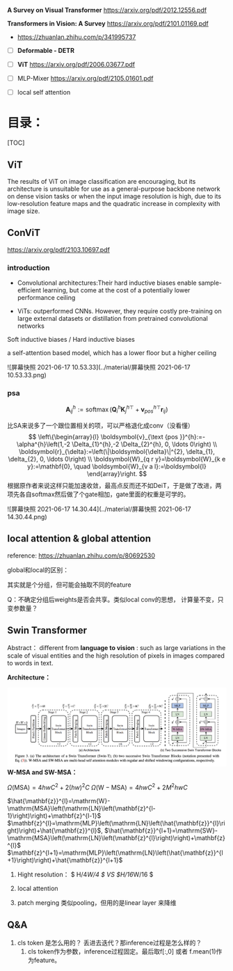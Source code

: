 

**A Survey on Visual Transformer** https://arxiv.org/pdf/2012.12556.pdf

**Transformers in Vision: A Survey** https://arxiv.org/pdf/2101.01169.pdf

* https://zhuanlan.zhihu.com/p/341995737



* [ ] **Deformable - DETR**
* [ ] **ViT** https://arxiv.org/pdf/2006.03677.pdf
* [ ] MLP-Mixer https://arxiv.org/pdf/2105.01601.pdf  
* [ ] local self attention 





# 目录：

[TOC]

## ViT

The results of ViT on image classification are encouraging, but its architecture is unsuitable for use as a general-purpose backbone network on dense vision tasks or when the input image resolution is high, due to its low-resolution feature maps and the quadratic increase in complexity with image size.

## ConViT 

https://arxiv.org/pdf/2103.10697.pdf

### introduction

* Convolutional architectures:Their hard inductive biases enable sample-efficient learning, but come at the cost of a potentially lower performance ceiling

- ViTs: outperformed CNNs. However, they require costly pre-training on large external datasets or distillation from pretrained convolutional networks 

Soft inductive biases / Hard inductive biases 

 a self-attention based model, which has a lower floor but a higher ceiling

![屏幕快照 2021-06-17 10.53.33](../material/屏幕快照 2021-06-17 10.53.33.png)



### psa

$$
\boldsymbol{A}_{i j}^{h}:=\operatorname{softmax}\left(\boldsymbol{Q}_{i}^{h} \boldsymbol{K}_{j}^{h \top}+\boldsymbol{v}_{p o s}^{h \top} \boldsymbol{r}_{i j}\right)
$$

比SA来说多了一个跟位置相关的项，可以严格退化成conv（没看懂）
$$
\left\{\begin{array}{l}
\boldsymbol{v}_{\text {pos }}^{h}:=-\alpha^{h}\left(1,-2 \Delta_{1}^{h},-2 \Delta_{2}^{h}, 0, \ldots 0\right) \\
\boldsymbol{r}_{\delta}:=\left(\|\boldsymbol{\delta}\|^{2}, \delta_{1}, \delta_{2}, 0, \ldots 0\right) \\
\boldsymbol{W}_{q r y}=\boldsymbol{W}_{k e y}:=\mathbf{0}, \quad \boldsymbol{W}_{v a l}:=\boldsymbol{I}
\end{array}\right.
$$
根据原作者来说这样只能加速收敛，最高点反而还不如DeiT，于是做了改进，两项先各自softmax然后做了个gate相加，gate里面的权重是可学的。

![屏幕快照 2021-06-17 14.30.44](../material/屏幕快照 2021-06-17 14.30.44.png)



## local attention & global attention

reference: https://zhuanlan.zhihu.com/p/80692530

global和local的区别：



其实就是个分组，但可能会抽取不同的feature

Q：不确定分组后weights是否会共享。类似local conv的思想， 计算量不变，只变参数量？

## Swin Transformer

Abstract： different from **language to vision** : such as large variations in the scale of visual entities and the high resolution of pixels in images compared to words in text.



**Architecture：**

![屏幕快照 2021-07-15 11.38.41](../material/屏幕快照%202021-07-15%2011.38.41.png)
**W-MSA and SW-MSA：**

$\Omega(\mathrm{MSA})=4 h w C^{2}+2(h w)^{2} C$
$\Omega(\mathrm{W}-\mathrm{MSA})=4 h w C^{2}+2 M^{2} h w C$

$\hat{\mathbf{z}}^{l}=\mathrm{W}-\mathrm{MSA}\left(\mathrm{LN}\left(\mathbf{z}^{l-1}\right)\right)+\mathbf{z}^{l-1}$
$\mathbf{z}^{l}=\mathrm{MLP}\left(\mathrm{LN}\left(\hat{\mathbf{z}}^{l}\right)\right)+\hat{\mathbf{z}}^{l}$,
$\hat{\mathbf{z}}^{l+1}=\mathrm{SW}-\mathrm{MSA}\left(\mathrm{LN}\left(\mathbf{z}^{l}\right)\right)+\mathbf{z}^{l}$
$\mathbf{z}^{l+1}=\mathrm{MLP}\left(\mathrm{LN}\left(\hat{\mathbf{z}}^{l+1}\right)\right)+\hat{\mathbf{z}}^{l+1}$

1. Hight resolution： $ H/4*W/4 $  VS  $H/16*W/16 $

2. local attention

3. patch merging 类似pooling，但用的是linear layer 来降维

   

## Q&A

1. cls token 是怎么用的？ 丢进去迭代？那inference过程是怎么样的？
   1. cls token作为参数，inference过程固定。最后取f[:,0] 或者 f.mean(1)作为feature。